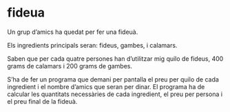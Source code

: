 # fideua
Un grup d’amics ha quedat per fer una fideuà.

Els ingredients principals seran: fideus, gambes, i calamars.

Saben que per cada quatre persones han d’utilitzar mig quilo de fideus, 400 grams de calamars i 200 grams de gambes.

S’ha de fer un programa que demani per pantalla el preu per quilo de cada ingredient i el nombre d’amics que seran per dinar. 
El programa ha de calcular les quantitats necessàries de cada ingredient, el preu per persona i el preu final de la fideuà.
